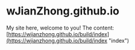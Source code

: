 # wJianZhong.github.io
My site here, welcome to you!
The content: [https://wjianzhong.github.io/build/index](https://wjianzhong.github.io/build/index "index")